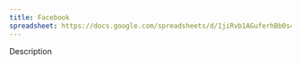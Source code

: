 ```yaml
---
title: Facebook
spreadsheet: https://docs.google.com/spreadsheets/d/1jiRvb1AGuferhBb0s4lfOJbfDntKRJWRSO86YF9FyOI/edit#gid=477630009
---
```


Description
